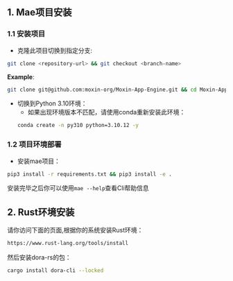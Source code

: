 
## 1. Mae项目安装

### 1.1 安装项目
- 克隆此项目切换到指定分支:

```sh
git clone <repository-url> && git checkout <branch-name> 
```
**Example**:

```sh
git clone git@github.com:moxin-org/Moxin-App-Engine.git && cd Moxin-App-Engine/mofa && git checkout feature/mofa
```

- 切换到Python 3.10环境：
  - 如果出现环境版本不匹配，请使用conda重新安装此环境：
  ```sh
  conda create -n py310 python=3.10.12 -y
  ```

### 1.2 项目环境部署

- 安装mae项目：
```sh
pip3 install -r requirements.txt && pip3 install -e .

```
安装完毕之后你可以使用`mae --help`查看Cli帮助信息

## 2. Rust环境安装
请你访问下面的页面,根据你的系统安装Rust环境：
```sh
https://www.rust-lang.org/tools/install
```

然后安装dora-rs的包：
```sh
cargo install dora-cli --locked
```


